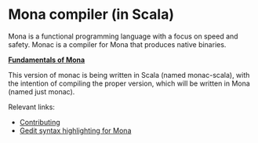 Mona compiler (in Scala)
========================

Mona is a functional programming language with a focus on speed and safety. Monac is a compiler for Mona that produces native binaries.

[**Fundamentals of Mona**](http://jancorazza.com/2015/10/02/fundamentals-of-mona/)

This version of monac is being written in Scala (named monac-scala), with the intention of compiling the proper version, which will be written in Mona (named just monac).

Relevant links:

 - [Contributing](https://github.com/corazza/monac-scala/wiki/Contributing-to-monac)
 - [Gedit syntax highlighting for Mona](https://github.com/corazza/mona-gedit)

